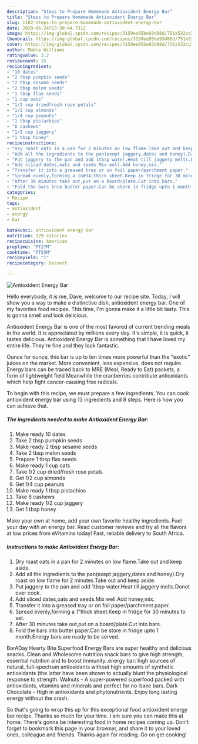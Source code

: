 ```yaml
---
description: "Steps to Prepare Homemade Antioxident Energy Bar"
title: "Steps to Prepare Homemade Antioxident Energy Bar"
slug: 1182-steps-to-prepare-homemade-antioxident-energy-bar
date: 2020-06-24T13:30:44.731Z
image: https://img-global.cpcdn.com/recipes/3159ee95be93d88d/751x532cq70/antioxident-energy-bar-recipe-main-photo.jpg
thumbnail: https://img-global.cpcdn.com/recipes/3159ee95be93d88d/751x532cq70/antioxident-energy-bar-recipe-main-photo.jpg
cover: https://img-global.cpcdn.com/recipes/3159ee95be93d88d/751x532cq70/antioxident-energy-bar-recipe-main-photo.jpg
author: Mable Williams
ratingvalue: 3.2
reviewcount: 15
recipeingredient:
- "10 dates"
- "2 tbsp pumpkin seeds"
- "2 tbsp sesame seeds"
- "2 tbsp melon seeds"
- "1 tbsp flax seeds"
- "1 cup oats"
- "1/2 cup driedfresh rose petals"
- "1/2 cup almonds"
- "1/4 cup peanuts"
- "1 tbsp pistachios"
- "6 cashews"
- "1/2 cup jaggery"
- "1 tbsp honey"
recipeinstructions:
- "Dry roast oats in a pan for 2 minutes on low flame.Take out and keep aside."
- "Add all the ingredients to the pan(exept jaggery,dates and honey).Dry roast on low flame for 2 minutes.Take out and keep aside."
- "Put jaggery to the pan and add 1tbsp water.Heat till jaggery melts.Donot over cook."
- "Add sliced dates,oats and seeds.Mix well.Add honey,mix."
- "Transfer it into a greased tray or on foil paper/parchment paper."
- "Spread evenly,forming a 1&#34;thick sheet.Keep in fridge for 30 minutes to set."
- "After 30 minutes take out,put on a board/plate.Cut into bars."
- "Fold the bars into butter paper.Can be store in fridge upto 1 month.Energy bars are ready to be served."
categories:
- Recipe
tags:
- antioxident
- energy
- bar

katakunci: antioxident energy bar 
nutrition: 129 calories
recipecuisine: American
preptime: "PT27M"
cooktime: "PT55M"
recipeyield: "1"
recipecategory: Dessert

---
```



![Antioxident Energy Bar](https://img-global.cpcdn.com/recipes/3159ee95be93d88d/751x532cq70/antioxident-energy-bar-recipe-main-photo.jpg)

Hello everybody, it is me, Dave, welcome to our recipe site. Today, I will show you a way to make a distinctive dish, antioxident energy bar. One of my favorites food recipes. This time, I'm gonna make it a little bit tasty. This is gonna smell and look delicious.

Antioxident Energy Bar is one of the most favored of current trending meals in the world. It is appreciated by millions every day. It's simple, it is quick, it tastes delicious. Antioxident Energy Bar is something that I have loved my entire life. They're fine and they look fantastic.

Ounce for ounce, this bar is up to ten times more powerful than the &#34;exotic&#34; juices on the market. More convenient, less expensive, does not require. Energy bars can be traced back to MRE (Meal, Ready to Eat) packets, a form of lightweight field Meanwhile the cranberries contribute antioxidants which help fight cancer-causing free radicals.


To begin with this recipe, we must prepare a few ingredients. You can cook antioxident energy bar using 13 ingredients and 8 steps. Here is how you can achieve that.

<!--inarticleads1-->

##### The ingredients needed to make Antioxident Energy Bar:

1. Make ready 10 dates
1. Take 2 tbsp pumpkin seeds
1. Make ready 2 tbsp sesame seeds
1. Take 2 tbsp melon seeds
1. Prepare 1 tbsp flax seeds
1. Make ready 1 cup oats
1. Take 1/2 cup dried/fresh rose petals
1. Get 1/2 cup almonds
1. Get 1/4 cup peanuts
1. Make ready 1 tbsp pistachios
1. Take 6 cashews
1. Make ready 1/2 cup jaggery
1. Get 1 tbsp honey


Make your own at home, add your own favorite healthy ingredients. Fuel your day with an energy bar. Read customer reviews and try all the flavors at low prices from eVitamins today! Fast, reliable delivery to South Africa. 

<!--inarticleads2-->

##### Instructions to make Antioxident Energy Bar:

1. Dry roast oats in a pan for 2 minutes on low flame.Take out and keep aside.
1. Add all the ingredients to the pan(exept jaggery,dates and honey).Dry roast on low flame for 2 minutes.Take out and keep aside.
1. Put jaggery to the pan and add 1tbsp water.Heat till jaggery melts.Donot over cook.
1. Add sliced dates,oats and seeds.Mix well.Add honey,mix.
1. Transfer it into a greased tray or on foil paper/parchment paper.
1. Spread evenly,forming a 1&#34;thick sheet.Keep in fridge for 30 minutes to set.
1. After 30 minutes take out,put on a board/plate.Cut into bars.
1. Fold the bars into butter paper.Can be store in fridge upto 1 month.Energy bars are ready to be served.


BarADay Hearty Bite Superfood Energy Bars are super healthy and delicious snacks. Clean and Wholesome nutrition snack bars to give high strength, essential nutrition and to boost Immunity..energy bar: high sources of natural, full-spectrum antioxidants without high amounts of synthetic antioxidants (the latter have been shown to actually blunt the physiological response to strength. Walnuts - A super-powered superfood packed with antioxidants, vitamins and minerals and perfect for no-bake bars. Dark Chocolate - High in antioxidants and phytonutrients. Enjoy long lasting energy without the crash. 

So that's going to wrap this up for this exceptional food antioxident energy bar recipe. Thanks so much for your time. I am sure you can make this at home. There's gonna be interesting food in home recipes coming up. Don't forget to bookmark this page in your browser, and share it to your loved ones, colleague and friends. Thanks again for reading. Go on get cooking!
